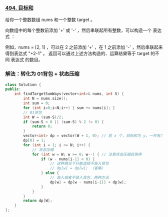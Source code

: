 ### [494. 目标和](https://leetcode-cn.com/problems/target-sum/)

给你一个整数数组 nums 和一个整数 target 。

向数组中的每个整数前添加 '+' 或 '-' ，然后串联起所有整数，可以构造一个 表达式 ：

例如，nums = [2, 1] ，可以在 2 之前添加 '+' ，在 1 之前添加 '-' ，然后串联起来得到表达式 "+2-1" 。
返回可以通过上述方法构造的、运算结果等于 target 的不同 表达式 的数目。

### 解法：转化为 01背包 + 状态压缩

```cpp
class Solution {
public:
    int findTargetSumWays(vector<int>& nums, int S) {
        int N = nums.size();
        int sum = 0;
        for (int i=0;i<N;i++) { sum += nums[i]; }
        // 01背包
        int W = (sum-S)/2;
        if (sum-S < 0 || (sum-S) % 2 != 0) {
            return 0;
        }
        vector<int> dp = vector(W + 1, 0); // 前 x 个，目标和为 y，一共有几种表达式
        dp[0] = 1;
        for (int i = 1; i <= N; i++) {
            // 状态压缩
            for (int w = W; w >= 0; w--) { // 注意状态压缩后倒序
                if (w - nums[i-1] < 0) {
                    // 这种情况下只能选择不装入背包
                    // dp[w] = dp[w]; （省略）
                } else {
                    // 装入或者不装入背包，两种方法
                    dp[w] = dp[w - nums[i-1]] + dp[w];
                }
            }
        }
        return dp[W];
    }
};
```